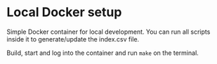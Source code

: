 # Local Docker setup

Simple Docker container for local development.
You can run all scripts inside it to generate/update the index.csv file.

Build, start and log into the container and run `make` on the terminal.
